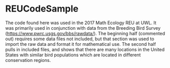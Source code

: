 # REUCodeSample
The code found here was used in the 2017 Math Ecology REU at UWL. 
It was primarily used in conjunction with data from the Breeding Bird Survey (https://www.pwrc.usgs.gov/bbs/rawdata/). The beginning half (commented out) requires some data files not included, but that section was used to import the raw data and format it for mathematical use. The second half pulls in included files, and shows that there are many locations in the United States with similar bird populations which are located in different conservation regions. 
